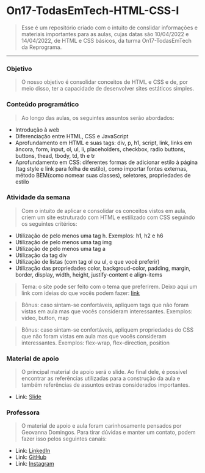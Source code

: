 # On17-TodasEmTech-HTML-CSS-I

> Esse é um repositório criado com o intuito de conslidar informações e materiais importantes para as aulas, cujas datas são 10/04/2022 e 14/04/2022, de HTML e CSS básicos, da turma On17-TodasEmTech da Reprograma.  

---

### Objetivo

> O nosso objetivo é consolidar conceitos de HTML e CSS e de, por meio disso, ter a capacidade de desenvolver sites estáticos simples.


### Conteúdo programático
> Ao longo das aulas, os seguintes assuntos serão abordados:
- Introdução à web
- Diferenciação entre HTML, CSS e JavaScript
- Aprofundamento em HTML e suas tags: div, p, h1, script, link, links em âncora, form, input, ol, ul, li, placeholders, checkbox, radio buttons, buttons, thead, tbody, td, th e tr
- Aprofundamento em CSS: diferentes formas de adicionar estilo à página (tag style e link para folha de estilo), como importar fontes externas, método BEM(como nomear suas classes), seletores, propriedades de estilo


### Atividade da semana

> Com o intuito de aplicar e consolidar os conceitos vistos em aula, criem um site estruturado com HTML e estilizado com CSS seguindo os seguintes critérios:
- Utilização de pelo menos uma tag h. Exemplos: h1, h2 e h6
- Utilização de pelo menos uma tag img
- Utilização de pelo menos uma tag a
- Utilização da tag div
- Utilização de listas (com tag ol ou ul, o que você preferir)
- Utilização das propriedades color, backgroud-color, padding, margin, border, display, width, height, justify-content e align-items
> Tema: o site pode ser feito com o tema que preferirem. Deixo aqui um link com ideias do que vocês podem fazer: [link](https://www.dio.me/articles/projetos-que-todoa-desenvolvedora-front-end-deveria-fazer) 

> Bônus: caso sintam-se confortáveis, apliquem tags que não foram vistas em aula mas que vocês consideram interessantes. Exemplos: video, button, map

> Bônus: caso sintam-se confortáveis, apliquem propriedades do CSS que não foram vistas em aula mas que vocês consideram interessantes. Exemplos: flex-wrap, flex-direction, position
  
  
### Material de apoio
  
> O principal material de apoio será o slide. Ao final dele, é possível encontrar as referências utilizadas para a construção da aula e também referências de assuntos extras considerados importantes.
-  Link: [Slide](https://docs.google.com/presentation/d/1UMJJ4_Uh-Np8DO-uQNYdQG5oBhXR9YxT/edit?usp=sharing&ouid=111531702955710789607&rtpof=true&sd=true) 


### Professora
  
> O material de apoio e aula foram carinhosamente pensados por Geovanna Domingos. Para tirar dúvidas e manter um contato, podem fazer isso pelos seguintes canais:
-  Link: [LinkedIn](https://www.linkedin.com/in/geovanna-domingos-b31b79190)
-  Link: [GitHub](https://github.com/geovannaadomingos)
-  Link: [Instagram](https://www.instagram.com/geovannaadomingos/)
